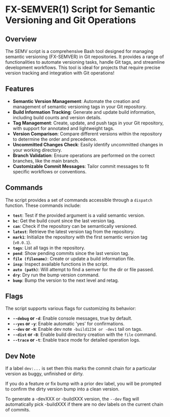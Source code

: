 # FX-SEMVER(1) Script for Semantic Versioning and Git Operations

## Overview

The SEMV script is a comprehensive Bash tool designed for managing semantic versioning (FX-SEMVER) in Git repositories. It provides a range of functionalities to automate versioning tasks, handle Git tags, and streamline development workflows. This tool is ideal for projects that require precise version tracking and integration with Git operations!

## Features

- **Semantic Version Management**: Automate the creation and management of semantic versioning tags in your Git repository.
- **Build Information Tracking**: Generate and update build information, including build counts and version details.
- **Tag Management**: Create, update, and push tags in your Git repository, with support for annotated and lightweight tags.
- **Version Comparison**: Compare different versions within the repository to determine the order and precedence.
- **Uncommitted Changes Check**: Easily identify uncommitted changes in your working directory.
- **Branch Validation**: Ensure operations are performed on the correct branches, like the main branch.
- **Customizable Commit Messages**: Tailor commit messages to fit specific workflows or conventions.

## Commands

The script provides a set of commands accessible through a `dispatch` function. These commands include:

- **`test`**: Test if the provided argument is a valid semantic version.
- **`bc`**: Get the build count since the last version tag.
- **`can`**: Check if the repository can be semantically versioned.
- **`latest`**: Retrieve the latest version tag from the repository.
- **`mark1`**: Initialize the repository with the first semantic version tag (`v0.0.1`).
- **`tags`**: List all tags in the repository.
- **`pend`**: Show pending commits since the last version tag.
- **`file (filename)`**: Create or update a build information file.
- **`insp`**: Inspect available functions in the script.
- **`auto (path)`**: Will attempt to find a semver for the dir or file passed.
- **`dry`**:  Dry run the bump version command.
- **`bump`**: Bump the version to the next level and retag.

## Flags

The script supports various flags for customizing its behavior:

- **`--debug` or `-d`**: Enable console messages, true by default.
- **`--yes` or `-y`**: Enable automatic 'yes' for confirmations.
- **`--dev` or `-N`**: Enable dev note `-build1234 or -dev1` tail on tags.
- **`--dist` or `-B`**: Enable build directory creation with the `file` command.
- **`--trace` or `-t`**: Enable trace mode for detailed operation logs.


## Dev Note

If a label `dev:...` is set then this marks the commit chain for a particular version as buggy, unfinished or dirty.

If you do a feature or fix bump with a prior dev label, you will be prompted to confirm the dirty version bump into a clean version. 

To generate a -devXXX or -buildXXX version, the `--dev` flag will automatically pick -buildXXX if there are no dev labels on the current chain of commits.


